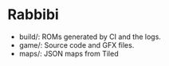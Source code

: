 # Rabbibi

* build/: ROMs generated by CI and the logs.
* game/: Source code and GFX files.
* maps/: JSON maps from Tiled
